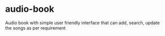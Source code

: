 # audio-book
Audio book with simple user friendly interface that can add, search, update the songs as per requirement
